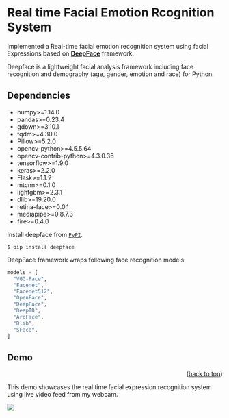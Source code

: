 # Real time Facial Emotion Rcognition System

Implemented a Real-time facial emotion recognition system using facial Expressions based on [**DeepFace**](https://ieeexplore.ieee.org/document/9259802) framework. 

Deepface is a lightweight facial analysis framework including face recognition and demography (age, gender, emotion and race) for Python.



## Dependencies

* numpy>=1.14.0
* pandas>=0.23.4
* gdown>=3.10.1
* tqdm>=4.30.0
* Pillow>=5.2.0
* opencv-python>=4.5.5.64
* opencv-contrib-python>=4.3.0.36
* tensorflow>=1.9.0
* keras>=2.2.0
* Flask>=1.1.2
* mtcnn>=0.1.0
* lightgbm>=2.3.1
* dlib>=19.20.0
* retina-face>=0.0.1
* mediapipe>=0.8.7.3
* fire>=0.4.0

Install deepface from [`PyPI`](https://pypi.org/project/deepface/). 

```shell
$ pip install deepface
```

DeepFace framework wraps following face recognition models:
```python
models = [
  "VGG-Face", 
  "Facenet", 
  "Facenet512", 
  "OpenFace", 
  "DeepFace", 
  "DeepID", 
  "ArcFace", 
  "Dlib", 
  "SFace",
]
```

<!-- USAGE EXAMPLES -->
## Demo



<p align="right">(<a href="#top">back to top</a>)</p>

This demo showcases the real time facial expression recognition system using live video feed from my webcam. 

<img src="emotions_demo.gif"  align="center">
